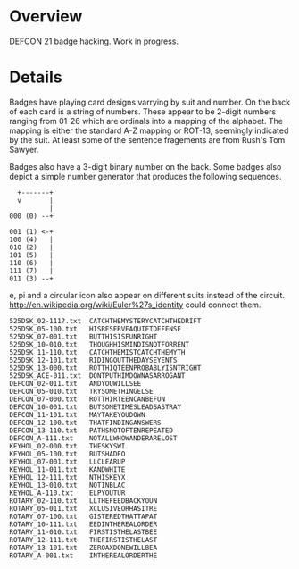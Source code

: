 Overview
========

DEFCON 21 badge hacking.  Work in progress.

Details
=======
Badges have playing card designs varrying by suit and number.  On the
back of each card is a string of numbers.  These appear to be 2-digit
numbers ranging from 01-26 which are ordinals into a mapping of
the alphabet.  The mapping is either the standard A-Z mapping or ROT-13,
seemingly indicated by the suit.  At least some of the sentence
fragements are from Rush's Tom Sawyer.

Badges also have a 3-digit binary number on the back.  Some badges also
depict a simple number generator that produces the following sequences.

      +-------+
      v       |
              |
    000 (0) --+

    001 (1) <-+
    100 (4)   |
    010 (2)   |
    101 (5)   |
    110 (6)   |
    111 (7)   |
    011 (3) --+

e, pi and a circular icon also appear on different suits instead of the circuit.
http://en.wikipedia.org/wiki/Euler%27s_identity could connect them.

    525DSK_02-111?.txt	CATCHTHEMYSTERYCATCHTHEDRIFT
    525DSK_05-100.txt	HISRESERVEAQUIETDEFENSE
    525DSK_07-001.txt	BUTTHISISFUNRIGHT
    525DSK_10-010.txt	THOUGHHISMINDISNOTFORRENT
    525DSK_11-110.txt	CATCHTHEMISTCATCHTHEMYTH
    525DSK_12-101.txt	RIDINGOUTTHEDAYSEYENTS
    525DSK_13-000.txt	ROTTHIQTEENPROBABLYISNTRIGHT
    525DSK_ACE-011.txt	DONTPUTHIMDOWNASARROGANT
    DEFCON_02-011.txt	ANDYOUWILLSEE
    DEFCON_05-010.txt	TRYSOMETHINGELSE
    DEFCON_07-000.txt	ROTTHIRTEENCANBEFUN
    DEFCON_10-001.txt	BUTSOMETIMESLEADSASTRAY
    DEFCON_11-101.txt	MAYTAKEYOUDOWN
    DEFCON_12-100.txt	THATFINDINGANSWERS
    DEFCON_13-110.txt	PATHSNOTOFTENREPEATED
    DEFCON_A-111.txt	NOTALLWHOWANDERARELOST
    KEYHOL_02-000.txt	THESKYSWI
    KEYHOL_05-100.txt	BUTSHADEO
    KEYHOL_07-001.txt	LLCLEARUP
    KEYHOL_11-011.txt	KANDWHITE
    KEYHOL_12-111.txt	NTHISKEYX
    KEYHOL_13-010.txt	NOTINBLAC
    KEYHOL_A-110.txt	ELPYOUTUR
    ROTARY_02-110.txt	LLTHEFEEDBACKYOUN
    ROTARY_05-011.txt	XCLUSIVEORHASITRE
    ROTARY_07-100.txt	GISTEREDTHATTAPAT
    ROTARY_10-111.txt	EEDINTHEREALORDER
    ROTARY_11-010.txt	FIRSTISTHELASTBEE
    ROTARY_12-111.txt	THEFIRSTISTHELAST
    ROTARY_13-101.txt	ZEROAXDONEWILLBEA
    ROTARY_A-001.txt	INTHEREALORDERTHE
